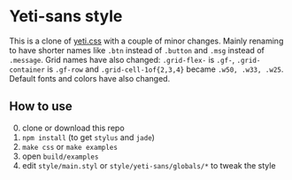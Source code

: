 Yeti-sans style
===============

This is a clone of [yeti.css][yeticss] with a couple of minor changes.
Mainly renaming to have shorter names like `.btn` instead of `.button` and
`.msg` instead of `.message`. Grid names have also changed: `.grid-flex-` is
`.gf-`, `.grid-container` is `.gf-row` and `.grid-cell-1of{2,3,4}` became `.w50,
.w33, .w25`. Default fonts and colors have also changed.


How to use
----------

0. clone or download this repo
1. `npm install` (to get `stylus` and `jade`)
2. `make css` or `make examples`
3. open `build/examples`
4. edit `style/main.styl` or `style/yeti-sans/globals/*` to tweak the style

[yeticss]: http://yeticss.com/
